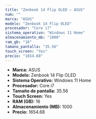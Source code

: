 ```yaml
---
title: "Zenbook 14 Flip OLED — ASUS"
num: ""
marca: "ASUS"
modelo: "Zenbook 14 Flip OLED"
procesador: "Core i7"
sistema_operativo: "Windows 11 Home"
almacenamiento_mb: "1000"
ram_gb: "16"
tamano_pantalla: "35.56"
touch_screen: "Yes"
precio: "1654.68"
---
```

<ul>
<li><strong>Marca:</strong> ASUS</li>
<li><strong>Modelo:</strong> Zenbook 14 Flip OLED</li>
<li><strong>Sistema Operativo:</strong> Windows 11 Home</li>
<li><strong>Procesador:</strong> Core i7 </li>
<li><strong>Tamaño de pantalla:</strong> 35.56</li>
<li><strong>Touch Screen:</strong> Yes</li>
<li><strong>RAM (GB):</strong> 16</li>
<li><strong>Almacenamiento (MB):</strong> 1000</li>
<li><strong>Precio:</strong> 1654.68</li>
</ul>